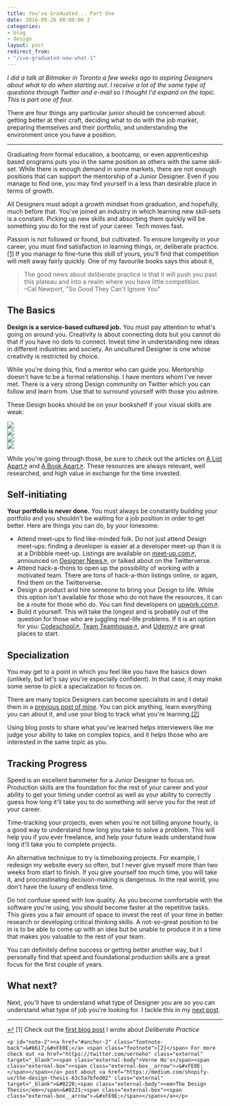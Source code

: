```yaml
---
title: You've Graduated... Part One
date: 2016-09-26 00:00:00 Z
categories:
- blog
- design
layout: post
redirect_from:
- "/ive-graduated-now-what-1"
---
```


*I did a talk at Bitmaker in Toronto a few weeks ago to aspiring Designers about what to do when starting out. I receive a lot of the same type of questions through Twitter and e-mail so I thought I'd expand on the topic. This is part one of four.*

There are four things any particular junior should be concerned about: getting better at their craft, deciding what to do with the job market, preparing themselves and their portfolio, and understanding the environment once you have a position.

<hr class="small">

Graduating from formal education, a bootcamp, or even apprenticeship based programs puts you in the same position as others with the same skill-set. While there is enough demand in some markets, there are not enough positions that can support the mentorship of a Junior Designer. Even if you manage to find one, you may find yourself in a less than desirable place in terms of growth.

All Designers must adopt a growth mindset from graduation, and hopefully, much before that. You've joined an industry in which learning new skill-sets is a constant. Picking up new skills and absorbing them quickly will be something you do for the rest of your career. Tech moves fast.

Passion is not followed or found, but cultivated. To ensure longevity in your career, you must find satisfaction in learning things, or, deliberate practice.<a id="anchor-1" href="#note-1" class="fieldnotes-anchor">[1]</a> If you manage to fine-tune this skill of yours, you'll find that competition will melt away fairly quickly. One of my favourite books says this about it,

<blockquote class="large">
    <p>The good news about deliberate practice is that it will push you past this plateau and into a realm where you have little competition.
    <br>–Cal Newport, "So Good They Can't Ignore You"</p>
</blockquote>

## The Basics

**Design is a service-based cultured job.** You must pay attention to what's going on around you. Creativity is about connecting dots but you cannot do that if you have no dots to connect. Invest time in understanding new ideas in different industries and society. An uncultured Designer is one whose creativity is restricted by choice.

While you're doing this, find a mentor who can guide you. Mentorship doesn't have to be a formal relationship. I have mentors whom I've never met. There is a very strong Design community on Twitter which you can follow and learn from. Use that to surround yourself with those you admire.

These Design books should be on your bookshelf if your visual skills are weak:

<div class="grid">
    <div class="grid__item one--one-half">
        <div class="grid">
            <div class="grid__item one-half">
                <a  href="https://www.amazon.com/gp/product/1616890363/ref=as_li_tl?ie=UTF8&camp=1789&creative=9325&creativeASIN=1616890363&linkCode=as2&tag=heltraprodes-20&linkId=14f710a3f470e276efc880469c2c8363"><img src="/img/post/55-geometryofdesign.jpg" class="book-cover"></a>
            </div>
            <div class="grid__item one-half">
                <a href="https://www.amazon.com/gp/product/0205066445/ref=as_li_tl?ie=UTF8&camp=1789&creative=9325&creativeASIN=0205066445&linkCode=as2&tag=heltraprodes-20&linkId=a5215ae03949c673f5de7e73bf2442cf"><img src="/img/post/55-typeprimer.jpg" class="book-cover"></a>
            </div>
        </div>
    </div>
    <div class="grid__item one--one-half">
        <div class="grid">
            <div class="grid__item one-half">
                <a  href="https://www.amazon.com/gp/product/2917855665/ref=as_li_tl?ie=UTF8&camp=1789&creative=9325&creativeASIN=2917855665&linkCode=as2&tag=heltraprodes-20&linkId=01a1a6adc9b37f0eb5fff609f4e5dadc"><img src="/img/post/55-detailintypography.jpg" class="book-cover"></a>
            </div>
            <div class="grid__item one-half">
                <a href="https://www.amazon.com/gp/product/0881792128/ref=as_li_tl?ie=UTF8&camp=1789&creative=9325&creativeASIN=0881792128&linkCode=as2&tag=heltraprodes-20&linkId=fbe40407a60bcaf54cb1673a7025cdc7"><img src="/img/post/55-elementsoftypographicstyle.jpg" class="book-cover"></a>
            </div>
        </div>
    </div>
</div>

While you're going through those, be sure to check out the articles on <a href="https://alistapart.com" class="external" target="_blank"><span class="external-body">A List Apart</span><span class="external-box"><span class="external-box__arrow">↗&#xFE0E;</span></span></a> and <a href="https://abookapart.com" class="external" target="_blank"><span class="external-body">A Book Apart</span><span class="external-box"><span class="external-box__arrow">↗&#xFE0E;</span></span></a>. These resources are always relevant, well researched, and high value in exchange for the time invested.

## Self-initiating

**Your portfolio is never done.** You must always be constantly building your portfolio and you shouldn't be waiting for a job position in order to get better. Here are things you can do, by your lonesome:

- Attend meet-ups to find like-minded folk. Do not just attend Design meet-ups: finding a developer is easier at a developer meet-up than it is at a Dribbble meet-up. Listings are available on <a href="http://meet-up.com" class="external" target="_blank"><span class="external-body">meet-up.com</span><span class="external-box"><span class="external-box__arrow">↗&#xFE0E;</span></span></a>, announced on <a href="https://www.designernews.co" class="external" target="_blank"><span class="external-body">Designer News</span><span class="external-box"><span class="external-box__arrow">↗&#xFE0E;</span></span></a>, or talked about on the Twitterverse.
- Attend hack-a-thons to open up the possibility of working with a motivated team. There are tons of hack-a-thon listings online, or again, find them on the Twitterverse.
- Design a product and hire someone to bring your Design to life. While this option isn't available for those who do not have the resources, it can be a route for those who do. You can find developers on <a href="https://www.upwork.com/" class="external" target="_blank"><span class="external-body">upwork.com</span><span class="external-box"><span class="external-box__arrow">↗&#xFE0E;</span></span></a>.
- Build it yourself. This will take the longest and is probably out of the question for those who are juggling real-life problems. If it is an option for you: <a href="http://codeschool.com" class="external" target="_blank"><span class="external-body">Codeschool</span><span class="external-box"><span class="external-box__arrow">↗&#xFE0E;</span></span></a>, <a href="https://teamtreehouse.com" class="external" target="_blank"><span class="external-body">Team Teamhouse</span><span class="external-box"><span class="external-box__arrow">↗&#xFE0E;</span></span></a>, and <a href="https://www.udemy.com" class="external" target="_blank"><span class="external-body">Udemy</span><span class="external-box"><span class="external-box__arrow">↗&#xFE0E;</span></span></a> are great places to start.

## Specialization

You may get to a point in which you feel like you have the basics down (unlikely, but let's say you're especially confident). In that case, it may make some sense to pick a specialization to focus on.

There are many topics Designers can become specialists in and I detail them in a [previous post of mine](http://helentran.com/deliberate-practice). You can pick anything, learn everything you can about it, and use your blog to track what you're learning.<a id="anchor-2" href="#note-2" class="fieldnotes-anchor">[2]</a>

Using blog posts to share what you've learned helps interviewers like me judge your ability to take on complex topics, and it helps those who are interested in the same topic as you.

## Tracking Progress

Speed is an excellent barometer for a Junior Designer to focus on. Production skills are the foundation for the rest of your career and your ability to get your timing under control as well as your ability to correctly guess how long it'll take you to do something will serve you for the rest of your career.

Time-tracking your projects, even when you're not billing anyone hourly, is a good way to understand how long you take to solve a problem. This will help you if you ever freelance, and help your future leads understand how long it'll take you to complete projects.

An alternative technique to try is timeboxing projects. For example, I redesign my website every so often, but I never give myself more than two weeks from start to finish. If you give yourself too much time, you will take it, and procrastinating  decision-making is dangerous. In the real world, you don't have the luxury of endless time.

Do not confuse speed with low quality. As you become comfortable with the software you're using, you should become faster at the repetitive tasks. This gives you a fair amount of space to invest the rest of your time in better research or developing critical thinking skills. A not-so-great position to be in is to be able to come up with an idea but be unable to produce it in a time that makes you valuable to the rest of your team. 

You can definitely define success or getting better another way, but I personally find that speed and foundational production skills are a great focus for the first couple of years. 

## What next?

Next, you'll have to understand what type of Designer you are so you can understand what type of job you're looking for. I tackle this in my [next post](http://helentran.com/youve-graduated-2).

<hr class="small">

<div class="fieldnotes">
    <p id="note-1"><a href="#anchor-1" class="footnote-back">&#8617;&#xFE0E;</a> <span class="footnote">[1]</span> Check out the <a href="http://helentran.com/deliberate-practice">first blog post</a> I wrote about <em>Deliberate Practice</em></p>

    <p id="note-2"><a href="#anchor-2" class="footnote-back">&#8617;&#xFE0E;</a> <span class="footnote">[2]</span> For more check out <a href="https://twitter.com/verneho" class="external" target="_blank"><span class="external-body">Verne Ho's</span><span class="external-box"><span class="external-box__arrow">↗&#xFE0E;</span></span></a> post about <a href="https://medium.com/shopify-ux/the-design-thesis-63c5a7bfed02" class="external" target="_blank">&#8220;<span class="external-body"><em>The Design Thesis</em></span>&#8221;<span class="external-box"><span class="external-box__arrow">↗&#xFE0E;</span></span></a></p>
</div>